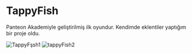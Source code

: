 # TappyFish
Panteon Akademiyle geliştirilmiş ilk oyundur. Kendimde eklentiler yaptığım bir proje oldu.

![TappyFşsh1](https://github.com/Buseylmaz/TappyFish/assets/65345966/4954869b-9cbd-4877-8887-e8a447aa9159)
![tappyFish2](https://github.com/Buseylmaz/TappyFish/assets/65345966/edf5172c-756a-4525-904d-0fc9b7c5adc7)
